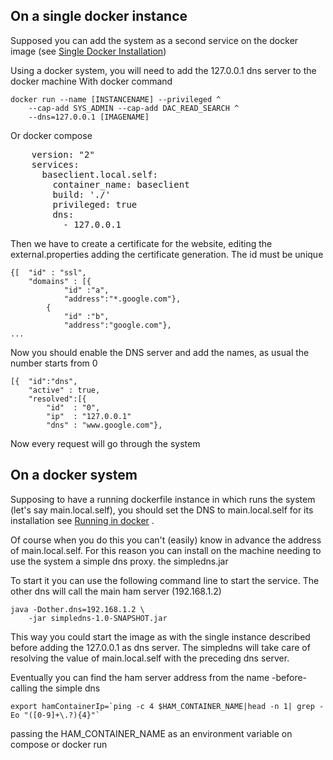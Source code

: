## On a single docker instance

Supposed you can add the system as a second service on the docker image (see [Single Docker Installation](docs/dockersingle.md))

Using a docker system, you will need to add the 127.0.0.1 dns server to the docker machine
With docker command

    docker run --name [INSTANCENAME] --privileged ^
        --cap-add SYS_ADMIN --cap-add DAC_READ_SEARCH ^
        --dns=127.0.0.1 [IMAGENAME]

Or docker compose

<pre>
    version: "2"
    services:
      baseclient.local.self:
        container_name: baseclient
        build: './'
        privileged: true
        dns:
          - 127.0.0.1
</pre>

Then we have to create a certificate for the website, editing the external.properties
adding the certificate generation. The id must be unique

    {[  "id" : "ssl",
        "domains" : [{
                "id" :"a",
                "address":"*.google.com"},
            {
                "id" :"b",
                "address":"google.com"},
    ...

Now you should enable the DNS server and add the names, as usual the number starts from 0

    [{  "id":"dns",
        "active" : true,
        "resolved":[{
            "id"  : "0",
            "ip"  : "127.0.0.1"
            "dns" : "www.google.com"},

Now every request will go through the system

## On a docker system

Supposing to have a running dockerfile instance in which runs the system (let's say main.local.self), you
should set the DNS to main.local.self for its installation see [Running in docker](docs/docker.md)  .

Of course when you do this you can't (easily) know in advance the address of main.local.self. For this reason
you can install on the machine needing to use the system a simple dns proxy. the simpledns.jar

To start it you can use the following command line to start the service. The other dns will call
the main ham server (192.168.1.2)

    java -Dother.dns=192.168.1.2 \
        -jar simpledns-1.0-SNAPSHOT.jar

This way you could start the image as with the single instance described before adding the 127.0.0.1 as
dns server. The simpledns will take care of resolving the value of main.local.self with the preceding
dns server.

Eventually you can find the ham server address from the name -before- calling the simple dns

    export hamContainerIp=`ping -c 4 $HAM_CONTAINER_NAME|head -n 1| grep -Eo "([0-9]+\.?){4}"`

passing the HAM_CONTAINER_NAME as an environment variable on compose or docker run
